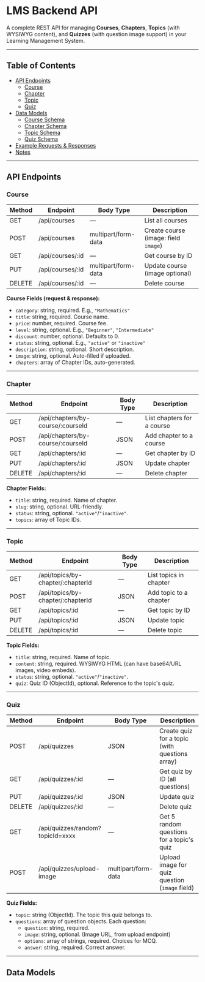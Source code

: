 # LMS Backend API

A complete REST API for managing **Courses**, **Chapters**, **Topics** (with WYSIWYG content), and **Quizzes** (with question image support) in your Learning Management System.

---

## Table of Contents

- [API Endpoints](#api-endpoints)
  - [Course](#course)
  - [Chapter](#chapter)
  - [Topic](#topic)
  - [Quiz](#quiz)
- [Data Models](#data-models)
  - [Course Schema](#course-schema)
  - [Chapter Schema](#chapter-schema)
  - [Topic Schema](#topic-schema)
  - [Quiz Schema](#quiz-schema)
- [Example Requests & Responses](#example-requests--responses)
- [Notes](#notes)

---

## API Endpoints

### Course

| Method | Endpoint         | Body Type           | Description                          |
| ------ | ---------------- | ------------------- | ------------------------------------ |
| GET    | /api/courses     | —                   | List all courses                     |
| POST   | /api/courses     | multipart/form-data | Create course (image: field `image`) |
| GET    | /api/courses/:id | —                   | Get course by ID                     |
| PUT    | /api/courses/:id | multipart/form-data | Update course (image optional)       |
| DELETE | /api/courses/:id | —                   | Delete course                        |

**Course Fields (request & response):**

- `category`: string, required. E.g., `"Mathematics"`
- `title`: string, required. Course name.
- `price`: number, required. Course fee.
- `level`: string, optional. E.g., `"Beginner"`, `"Intermediate"`
- `discount`: number, optional. Defaults to 0.
- `status`: string, optional. E.g., `"active"` or `"inactive"`
- `description`: string, optional. Short description.
- `image`: string, optional. Auto-filled if uploaded.
- `chapters`: array of Chapter IDs, auto-generated.

---

### Chapter

| Method | Endpoint                          | Body Type | Description                |
| ------ | --------------------------------- | --------- | -------------------------- |
| GET    | /api/chapters/by-course/:courseId | —         | List chapters for a course |
| POST   | /api/chapters/by-course/:courseId | JSON      | Add chapter to a course    |
| GET    | /api/chapters/:id                 | —         | Get chapter by ID          |
| PUT    | /api/chapters/:id                 | JSON      | Update chapter             |
| DELETE | /api/chapters/:id                 | —         | Delete chapter             |

**Chapter Fields:**

- `title`: string, required. Name of chapter.
- `slug`: string, optional. URL-friendly.
- `status`: string, optional. `"active"`/`"inactive"`.
- `topics`: array of Topic IDs.

---

### Topic

| Method | Endpoint                          | Body Type | Description            |
| ------ | --------------------------------- | --------- | ---------------------- |
| GET    | /api/topics/by-chapter/:chapterId | —         | List topics in chapter |
| POST   | /api/topics/by-chapter/:chapterId | JSON      | Add topic to a chapter |
| GET    | /api/topics/:id                   | —         | Get topic by ID        |
| PUT    | /api/topics/:id                   | JSON      | Update topic           |
| DELETE | /api/topics/:id                   | —         | Delete topic           |

**Topic Fields:**

- `title`: string, required. Name of topic.
- `content`: string, required. WYSIWYG HTML (can have base64/URL images, video embeds).
- `status`: string, optional. `"active"`/`"inactive"`.
- `quiz`: Quiz ID (ObjectId), optional. Reference to the topic's quiz.

---

### Quiz

| Method | Endpoint                         | Body Type           | Description                                    |
| ------ | -------------------------------- | ------------------- | ---------------------------------------------- |
| POST   | /api/quizzes                     | JSON                | Create quiz for a topic (with questions array) |
| GET    | /api/quizzes/:id                 | —                   | Get quiz by ID (all questions)                 |
| PUT    | /api/quizzes/:id                 | JSON                | Update quiz                                    |
| DELETE | /api/quizzes/:id                 | —                   | Delete quiz                                    |
| GET    | /api/quizzes/random?topicId=xxxx | —                   | Get 5 random questions for a topic's quiz      |
| POST   | /api/quizzes/upload-image        | multipart/form-data | Upload image for quiz question (`image` field) |

**Quiz Fields:**

- `topic`: string (ObjectId). The topic this quiz belongs to.
- `questions`: array of question objects. Each question:
  - `question`: string, required.
  - `image`: string, optional. (Image URL, from upload endpoint)
  - `options`: array of strings, required. Choices for MCQ.
  - `answer`: string, required. Correct answer.

---

## Data Models
